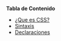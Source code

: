 **Tabla de Contenido**

- [¿Que es CSS?]
- [Sintaxis]
- [Declaraciones]

[¿Que es CSS?]: <que-es-css.md>
[Sintaxis]: <empecemos/sintaxis.md>
[Declaraciones]: </empecemos/declaraciones.md>